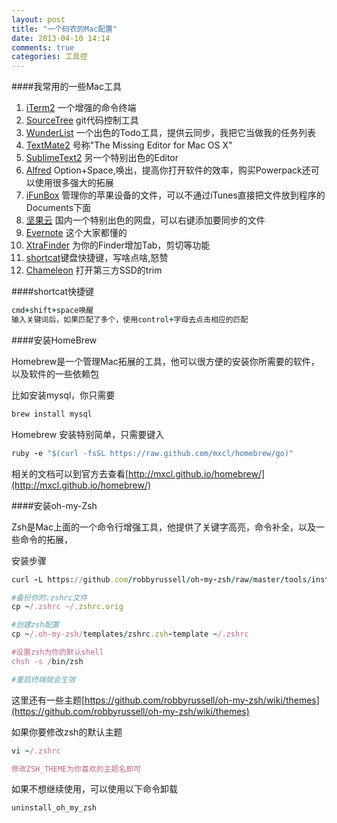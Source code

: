 ```yaml
---
layout: post
title: "一个码农的Mac配置"
date: 2013-04-10 14:14
comments: true
categories: 工具控
---
```



####我常用的一些Mac工具

1. [iTerm2](http://www.iterm2.com/) 一个增强的命令终端
2. [SourceTree](http://www.sourcetreeapp.com/) git代码控制工具
3. [WunderList](https://www.wunderlist.com/) 一个出色的Todo工具，提供云同步，我把它当做我的任务列表
4. [TextMate2](https://github.com/textmate/textmate/tags) 号称"The Missing Editor for Mac OS X"
5. [SublimeText2](http://www.sublimetext.com/2) 另一个特别出色的Editor
6. [Alfred](http://www.alfredapp.com/) Option+Space,唤出，提高你打开软件的效率，购买Powerpack还可以使用很多强大的拓展
7. [iFunBox](http://www.i-funbox.com/) 管理你的苹果设备的文件，可以不通过iTunes直接把文件放到程序的Documents下面
8. [坚果云](https://jianguoyun.com/) 国内一个特别出色的网盘，可以右键添加要同步的文件
9. [Evernote](http://evernote.com/) 这个大家都懂的
10. [XtraFinder](http://www.trankynam.com/xtrafinder/) 为你的Finder增加Tab，剪切等功能
11. [shortcat](http://shortcatapp.com/)键盘快捷键，写啥点啥,怒赞
12. [Chameleon](http://chameleon.alessandroboschini.com/) 打开第三方SSD的trim

####shortcat快捷键
```ruby
cmd+shift+space唤醒
输入关键词后，如果匹配了多个，使用control+字母去点击相应的匹配
```


####安装HomeBrew

Homebrew是一个管理Mac拓展的工具，他可以很方便的安装你所需要的软件，以及软件的一些依赖包

比如安装mysql，你只需要

```ruby
brew install mysql	
```
Homebrew 安装特别简单，只需要键入

```ruby
ruby -e "$(curl -fsSL https://raw.github.com/mxcl/homebrew/go)"
```

相关的文档可以到官方去查看[http://mxcl.github.io/homebrew/](http://mxcl.github.io/homebrew/)


####安装oh-my-Zsh

Zsh是Mac上面的一个命令行增强工具，他提供了关键字高亮，命令补全，以及一些命令的拓展，


安装步骤
```ruby
curl -L https://github.com/robbyrussell/oh-my-zsh/raw/master/tools/install.sh | sh

#备份你的.zshrc文件
cp ~/.zshrc ~/.zshrc.orig

#创建zsh配置
cp ~/.oh-my-zsh/templates/zshrc.zsh-template ~/.zshrc

#设置zsh为你的默认shell
chsh -s /bin/zsh

#重启终端就会生效
```

这里还有一些主题[https://github.com/robbyrussell/oh-my-zsh/wiki/themes](https://github.com/robbyrussell/oh-my-zsh/wiki/themes)

如果你要修改zsh的默认主题
```ruby
vi ~/.zshrc

修改ZSH_THEME为你喜欢的主题名即可
```


如果不想继续使用，可以使用以下命令卸载
```ruby
uninstall_oh_my_zsh
```
